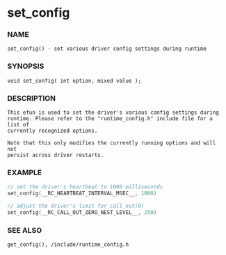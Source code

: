 # set_config

### NAME

    set_config() - set various driver config settings during runtime

### SYNOPSIS

    void set_config( int option, mixed value );

### DESCRIPTION

    This efun is used to set the driver's various config settings during
    runtime. Please refer to the "runtime_config.h" include file for a list of
    currently recognized options.

    Note that this only modifies the currently running options and will not
    persist across driver restarts.

### EXAMPLE

```c
// set the driver's heartbeat to 1000 milliseconds
set_config(__RC_HEARTBEAT_INTERVAL_MSEC__, 1000)

// adjust the driver's limit for call_out(0)
set_config(__RC_CALL_OUT_ZERO_NEST_LEVEL__, 250)
```

### SEE ALSO

    get_config(), /include/runtime_config.h
